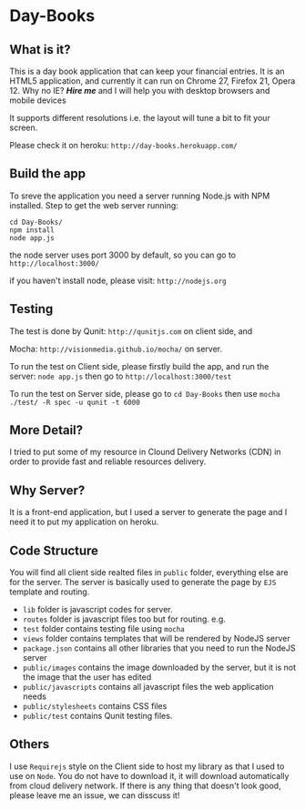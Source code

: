 Day-Books
=============

## What is it?
This is a day book application that can keep your financial entries. It is an HTML5 application, 
and currently it can run on Chrome 27, Firefox 21, Opera 12. Why no IE? ___Hire me___ and 
I will help you with desktop browsers and mobile devices

It supports different resolutions i.e. the layout will tune a bit to fit your screen.

Please check it on heroku: ```http://day-books.herokuapp.com/```

## Build the app

To sreve the application you need a server running Node.js with NPM installed. Step to get the web server running:

    cd Day-Books/
    npm install
    node app.js

the node server uses port 3000 by default, so you can go to ```http://localhost:3000/```

if you haven't install node, please visit: ```http://nodejs.org```

## Testing
The test is done by Qunit: ```http://qunitjs.com``` on client side, and 

Mocha: ```http://visionmedia.github.io/mocha/``` on server.

To run the test on Client side, please firstly build the app, and run the server: ```node app.js```
then go to ```http://localhost:3000/test```

To run the test on Server side, please go to `cd Day-Books` then use ```mocha ./test/ -R spec -u qunit -t 6000```

## More Detail?

I tried to put some of my resource in Clound Delivery Networks (CDN) in order to provide fast and reliable resources 
delivery. 

## Why Server?

It is a front-end application, but I used a server to generate the page and I need it to put my application on heroku.

## Code Structure

You will find all client side realted files in `public` folder, everything else are for the server.
The server is basically used to generate the page by `EJS` template and routing.

* `lib` folder is javascript codes for server.
* `routes` folder is javascript files too but for routing. e.g.
* `test` folder contains testing file using `mocha`
* `views` folder contains templates that will be rendered by NodeJS server
* `package.json` contains all other libraries that you need to run the NodeJS server
* `public/images` contains the image downloaded by the server, but it is not the image that the user has edited
* `public/javascripts` contains all javascript files the web application needs
* `public/stylesheets` contains CSS files
* `public/test` contains Qunit testing files.


## Others

I use `Requirejs` style on the Client side to host my library as that I used to use on `Node`. 
You do not have to download it, it will download automatically from cloud delivery network.
If there is any thing that doesn't look good, please leave me an issue, we can disscuss it!
